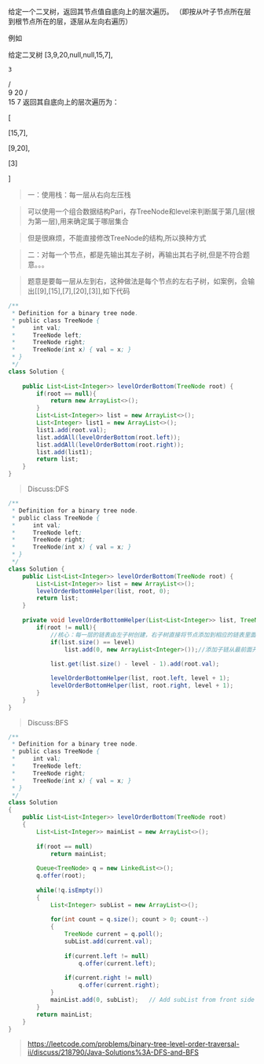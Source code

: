 给定一个二叉树，返回其节点值自底向上的层次遍历。 （即按从叶子节点所在层到根节点所在的层，逐层从左向右遍历）

例如

给定二叉树 [3,9,20,null,null,15,7],

    3
   / \
  9  20
    /  \
   15   7
返回其自底向上的层次遍历为：


[

  [15,7],
  
  [9,20],
  
  [3]
  
]

>一：使用栈：每一层从右向左压栈

>可以使用一个组合数据结构Pari，存TreeNode和level来判断属于第几层(根为第一层),用来确定属于哪层集合

>但是很麻烦，不能直接修改TreeNode的结构,所以换种方式

>二：对每一个节点，都是先输出其左子树，再输出其右子树,但是不符合题意。。。

>题意是要每一层从左到右，这种做法是每个节点的左右子树，如案例，会输出[[9],[15],[7],[20],[3]],如下代码
```java
/**
 * Definition for a binary tree node.
 * public class TreeNode {
 *     int val;
 *     TreeNode left;
 *     TreeNode right;
 *     TreeNode(int x) { val = x; }
 * }
 */
class Solution {
    
    public List<List<Integer>> levelOrderBottom(TreeNode root) {
        if(root == null){
            return new ArrayList<>();
        }
        List<List<Integer>> list = new ArrayList<>();
        List<Integer> list1 = new ArrayList<>();
        list1.add(root.val);
        list.addAll(levelOrderBottom(root.left));
        list.addAll(levelOrderBottom(root.right));
        list.add(list1);
        return list;
    }
}
```
>Discuss:DFS
```java
/**
 * Definition for a binary tree node.
 * public class TreeNode {
 *     int val;
 *     TreeNode left;
 *     TreeNode right;
 *     TreeNode(int x) { val = x; }
 * }
 */
class Solution {
    public List<List<Integer>> levelOrderBottom(TreeNode root) {
        List<List<Integer>> list = new ArrayList<>();
        levelOrderBottomHelper(list, root, 0);
        return list;
    }
    
    private void levelOrderBottomHelper(List<List<Integer>> list, TreeNode root, int level){
        if(root != null){
            //核心：每一层的链表由左子树创建，右子树直接将节点添加到相应的链表里面
            if(list.size() == level) 
                list.add(0, new ArrayList<Integer>());//添加子链从最前面开始，符合题意顺序
            
            list.get(list.size() - level - 1).add(root.val);

            levelOrderBottomHelper(list, root.left, level + 1);
            levelOrderBottomHelper(list, root.right, level + 1);
        }
    }
}
```
>Discuss:BFS
```java
/**
 * Definition for a binary tree node.
 * public class TreeNode {
 *     int val;
 *     TreeNode left;
 *     TreeNode right;
 *     TreeNode(int x) { val = x; }
 * }
 */
class Solution 
{
    public List<List<Integer>> levelOrderBottom(TreeNode root) 
	{
        List<List<Integer>> mainList = new ArrayList<>();
        
        if(root == null) 
			return mainList;
        
        Queue<TreeNode> q = new LinkedList<>();
        q.offer(root);
        
		while(!q.isEmpty())
		{
            List<Integer> subList = new ArrayList<>();
            
			for(int count = q.size(); count > 0; count--) 
			{
                TreeNode current = q.poll();
                subList.add(current.val);
                
				if(current.left != null) 
					q.offer(current.left);
                
				if(current.right != null) 
					q.offer(current.right);
            }
            mainList.add(0, subList);	// Add subList from front side
        }
        return mainList;
    }
}

```
>https://leetcode.com/problems/binary-tree-level-order-traversal-ii/discuss/218790/Java-Solutions%3A-DFS-and-BFS
